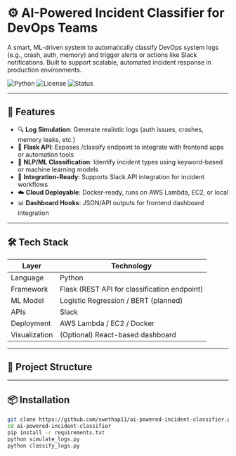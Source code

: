 # ⚙️ AI-Powered Incident Classifier for DevOps Teams

A smart, ML-driven system to automatically classify DevOps system logs (e.g., crash, auth, memory) and trigger alerts or actions like Slack notifications. Built to support scalable, automated incident response in production environments.

![Python](https://img.shields.io/badge/Python-3.9+-blue.svg)
![License](https://img.shields.io/badge/license-MIT-green)
![Status](https://img.shields.io/badge/status-active-success)

---

## 🚀 Features

- 🔍 **Log Simulation**: Generate realistic logs (auth issues, crashes, memory leaks, etc.)
- 🔌 **Flask API**: Exposes /classify endpoint to integrate with frontend apps or automation tools
- 🤖 **NLP/ML Classification**: Identify incident types using keyword-based or machine learning models
- 🔗 **Integration-Ready**: Supports Slack API integration for incident workflows
- ☁️ **Cloud Deployable**: Docker-ready, runs on AWS Lambda, EC2, or local
- 📊 **Dashboard Hooks**: JSON/API outputs for frontend dashboard integration

---

## 🛠️ Tech Stack

| Layer         | Technology |
|---------------|------------|
| Language      | Python     |
| Framework	    | Flask (REST API for classification endpoint) |
| ML Model      | Logistic Regression / BERT (planned) |
| APIs          | Slack      |
| Deployment    | AWS Lambda / EC2 / Docker |
| Visualization | (Optional) React-based dashboard |

---

## 📂 Project Structure


---

## 📦 Installation

```bash
git clone https://github.com/swethap11/ai-powered-incident-classifier.git
cd ai-powered-incident-classifier
pip install -r requirements.txt
python simulate_logs.py
python classify_logs.py


